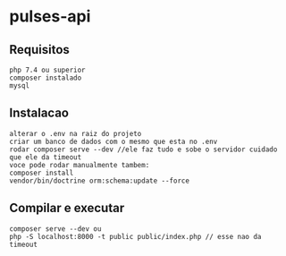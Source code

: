 # pulses-api

## Requisitos
```
php 7.4 ou superior
composer instalado
mysql
```
## Instalacao
```
alterar o .env na raiz do projeto
criar um banco de dados com o mesmo que esta no .env
rodar composer serve --dev //ele faz tudo e sobe o servidor cuidado que ele da timeout
voce pode rodar manualmente tambem:
composer install
vendor/bin/doctrine orm:schema:update --force
```

## Compilar e executar 
```
composer serve --dev ou 
php -S localhost:8000 -t public public/index.php // esse nao da timeout
```